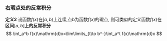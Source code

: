 ### 右瑕点处的反常积分
**定义2** 设函数$f(x)$在$[a,b)$上连续,点b为函数$f(x)$的瑕点, 则可类似的定义函数$f(x)$在**区间**$[a, b]$**上的反常积分**
$$
\int_a^b f(x)\mathrm{d}x=\lim\limits_{t\to b^-}\int_a^t f(x)\mathrm{d}x
$$

